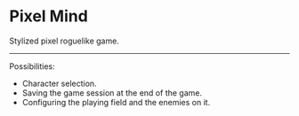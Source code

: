 # Pixel Mind
Stylized pixel roguelike game.
***
Possibilities:
- Character selection.
- Saving the game session at the end of the game.
- Configuring the playing field and the enemies on it.